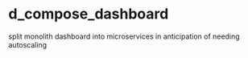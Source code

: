 # d_compose_dashboard

split monolith dashboard into microservices in anticipation of needing autoscaling
